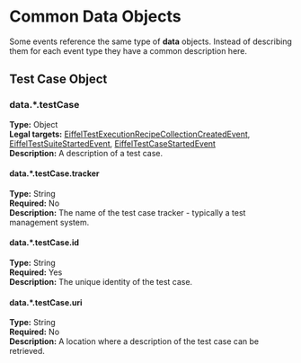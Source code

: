 # Common Data Objects
Some events reference the same type of __data__ objects. Instead of describing them for each event type they have a common description here.

## Test Case Object
### data.*.testCase
__Type:__ Object  
__Legal targets:__ [EiffelTestExecutionRecipeCollectionCreatedEvent](../eiffel-vocabulary/EiffelTestExecutionRecipeCollectionCreatedEvent.md), [EiffelTestSuiteStartedEvent](../eiffel-vocabulary/EiffelTestSuiteStartedEvent.md), [EiffelTestCaseStartedEvent](../eiffel-vocabulary/EiffelTestCaseStartedEvent.md)  
__Description:__ A description of a test case.

#### data.*.testCase.tracker
__Type:__ String  
__Required:__ No  
__Description:__ The name of the test case tracker - typically a test management system.

#### data.*.testCase.id
__Type:__ String  
__Required:__ Yes  
__Description:__ The unique identity of the test case.

#### data.*.testCase.uri
__Type:__ String  
__Required:__ No  
__Description:__ A location where a description of the test case can be retrieved.

